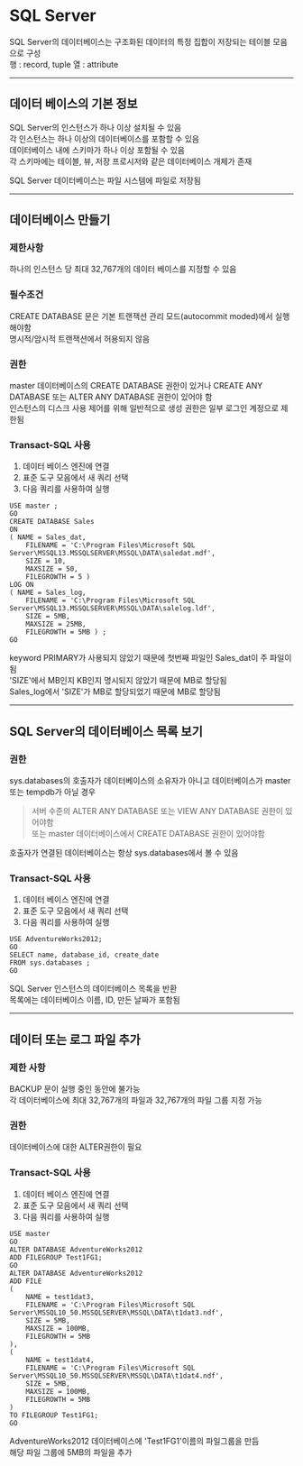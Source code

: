 # SQL Server

SQL Server의 데이터베이스는 구조화된 데이터의 특정 집합이 저장되는 테이블 모음으로 구성     
행 : record, tuple
열 : attribute

--------------
## 데이터 베이스의 기본 정보

SQL Server의 인스턴스가 하나 이상 설치될 수 있음     
각 인스턴스는 하나 이상의 데이터베이스를 포함할 수 있음     
데이터베이스 내에 스키마가 하나 이상 포함될 수 있음      
각 스키마에는 테이블, 뷰, 저장 프로시저와 같은 데이터베이스 개체가 존재    

SQL Server 데이터베이스는 파일 시스템에 파일로 저장됨   

--------------
## 데이터베이스 만들기

### 제한사항

하나의 인스턴스 당 최대 32,767개의 데이터 베이스를 지정할 수 있음    

### 필수조건   

CREATE DATABASE 문은 기본 트랜잭션 관리 모드(autocommit moded)에서 실행해야함   
명시적/암시적 트랜잭션에서 허용되지 않음   

### 권한

master 데이터베이스의 CREATE DATABASE 권한이 있거나 CREATE ANY DATABASE 또는 ALTER ANY DATABASE 권한이 있어야 함   
인스턴스의 디스크 사용 제어를 위해 일반적으로 생성 권한은 일부 로그인 계정으로 제한됨

### Transact-SQL 사용

1. 데이터 베이스 엔진에 연결
2. 표준 도구 모음에서 새 쿼리 선택
3. 다음 쿼리를 사용하여 실행

```
USE master ;  
GO  
CREATE DATABASE Sales  
ON   
( NAME = Sales_dat,  
    FILENAME = 'C:\Program Files\Microsoft SQL Server\MSSQL13.MSSQLSERVER\MSSQL\DATA\saledat.mdf',  
    SIZE = 10,  
    MAXSIZE = 50,  
    FILEGROWTH = 5 )  
LOG ON  
( NAME = Sales_log,  
    FILENAME = 'C:\Program Files\Microsoft SQL Server\MSSQL13.MSSQLSERVER\MSSQL\DATA\salelog.ldf',  
    SIZE = 5MB,  
    MAXSIZE = 25MB,  
    FILEGROWTH = 5MB ) ;  
GO  
```
keyword PRIMARY가 사용되지 않았기 때문에 첫번째 파일인 Sales_dat이 주 파일이 됨   
'SIZE'에서 MB인지 KB인지 명시되지 않았기 때문에 MB로 할당됨   
Sales_log에서 'SIZE'가 MB로 할당되었기 때문에 MB로 할당됨   

----------------
## SQL Server의 데이터베이스 목록 보기

### 권한
sys.databases의 호출자가 데이터베이스의 소유자가 아니고 데이터베이스가 master 또는 tempdb가 아닐 경우   
> 서버 수준의 ALTER ANY DATABASE 또는 VIEW ANY DATABASE 권한이 있어야함   
> 또는 master 데이터베이스에서 CREATE DATABASE 권한이 있어야함

호출자가 연결된 데이터베이스는 항상 sys.databases에서 볼 수 있음   

### Transact-SQL 사용

1. 데이터 베이스 엔진에 연결
2. 표준 도구 모음에서 새 쿼리 선택
3. 다음 쿼리를 사용하여 실행

```
USE AdventureWorks2012;  
GO  
SELECT name, database_id, create_date  
FROM sys.databases ;  
GO  
```

SQL Server 인스턴스의 데이터베이스 목록을 반환   
목록에는 데이터베이스 이름, ID, 만든 날짜가 포함됨   

------------------------
## 데이터 또는 로그 파일 추가

### 제한 사항
BACKUP 문이 실행 중인 동안에 불가능   
각 데이터베이스에 최대 32,767개의 파일과 32,767개의 파일 그룹 지정 가능

### 권한

데이터베이스에 대한 ALTER권한이 필요

### Transact-SQL 사용

1. 데이터 베이스 엔진에 연결
2. 표준 도구 모음에서 새 쿼리 선택
3. 다음 쿼리를 사용하여 실행

```
USE master
GO
ALTER DATABASE AdventureWorks2012
ADD FILEGROUP Test1FG1;
GO
ALTER DATABASE AdventureWorks2012 
ADD FILE 
(
    NAME = test1dat3,
    FILENAME = 'C:\Program Files\Microsoft SQL Server\MSSQL10_50.MSSQLSERVER\MSSQL\DATA\t1dat3.ndf',
    SIZE = 5MB,
    MAXSIZE = 100MB,
    FILEGROWTH = 5MB
),
(
    NAME = test1dat4,
    FILENAME = 'C:\Program Files\Microsoft SQL Server\MSSQL10_50.MSSQLSERVER\MSSQL\DATA\t1dat4.ndf',
    SIZE = 5MB,
    MAXSIZE = 100MB,
    FILEGROWTH = 5MB
)
TO FILEGROUP Test1FG1;
GO
```
AdventureWorks2012 데이터베이스에 'Test1FG1'이름의 파일그룹을 만듬   
해당 파일 그룹에 5MB의 파일을 추가




